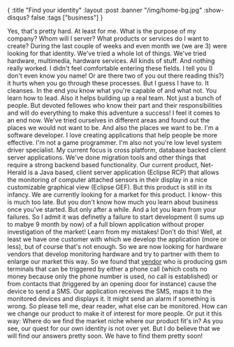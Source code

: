 {
  :title "Find your identity"
  :layout :post
  :banner "/img/home-bg.jpg"
  :show-disqus? false
  :tags ["business"]
}

Yes, that's pretty hard. At least for me. What is the purpose of my company? Whom will I server? What products or services do I want to create? During the last couple of weeks and even month we (we are 3) were looking for that identity. We've tried a whole lot of things. We've tried hardware, multimedia, hardware services. All kinds of stuff. And nothing really worked. I didn't feel comfortable entering these fields. I tell you (I don't even know you name! Or are there two of you out there reading this?) it hurts when you go through these processes. But I guess I have to. It cleanses. In the end you know what you're capable of and what not. You learn how to lead. Also it helps building up a real team. Not just a bunch of people. But devoted fellowes who know their part and their responsibilities and will do everything to make this adventure a success! I feel it comes to an end now. We've tried ourselves in different areas and found out the places we would not want to be. And also the places we want to be. I'm a software developer. I love creating applications that help people be more effective. I'm not a game programmer. I'm also not you're low level system driver specialist. My current focus is cross platform, database backed client server applications. We've done migration tools and other things that require a strong backend based functionality. Our current product, Net-Herald is a Java based, client server application (Eclipse RCP) that allows the monitoring of computer attached sensors in their display in a nice customizable graphical view (Eclipse GEF). But this product is still in its infancy. We are currently looking for a market for this product. I know- this is much too late. But you don't know how much you learn about business once you've started. But only after a while. And a lot you learn from your failures. So I admit it was definetly a failure to start development (I sums up to mabye 9 month by now) of a full blown application without proper investigation of the market! Learn from my mistakes! Don't do this! Well, at least we have one customer with which we develop the application (more or less), but of course that's not enough. So we are now looking for hardware vendors that develop monitoring hardware and try to partner with them to enlarge our market this way. So we found that [vendor](http://www.telic.de) who is producing gsm terminals that can be triggered by either a phone call (which costs no money because only the phone number is used, no call is established) or from contacts that (triggered by an opening door for instance) cause the device to send a SMS. Our application receives the SMS, maps it to the monitored devices and displays it. It might send an alarm if something is wrong. So please tell me, dear reader, what else can be monitored. How can we change our product to make it of interest for more people. Or put it this way: Where do we find the market niche where our product fit's in? As you see, our quest for our own identity is not over yet. But I do believe that we will find our answers pretty soon. We have to find them pretty soon!
